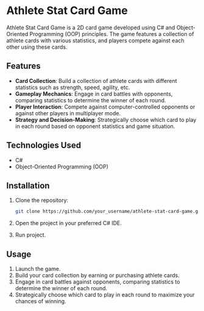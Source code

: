 # Athlete Stat Card Game

Athlete Stat Card Game is a 2D card game developed using C# and Object-Oriented Programming (OOP) principles. The game features a collection of athlete cards with various statistics, and players compete against each other using these cards.

## Features

- **Card Collection**: Build a collection of athlete cards with different statistics such as strength, speed, agility, etc.
- **Gameplay Mechanics**: Engage in card battles with opponents, comparing statistics to determine the winner of each round.
- **Player Interaction**: Compete against computer-controlled opponents or against other players in multiplayer mode.
- **Strategy and Decision-Making**: Strategically choose which card to play in each round based on opponent statistics and game situation.

## Technologies Used

- C#
- Object-Oriented Programming (OOP)

## Installation

1. Clone the repository:
   ```bash
   git clone https://github.com/your_username/athlete-stat-card-game.git
   ```

2. Open the project in your preferred C# IDE.

3. Run project.


## Usage

1. Launch the game.
2. Build your card collection by earning or purchasing athlete cards.
3. Engage in card battles against opponents, comparing statistics to determine the winner of each round.
4. Strategically choose which card to play in each round to maximize your chances of winning.

